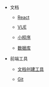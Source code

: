* 文档

  * [React](Note/React/README.md)

  * [VUE](Note/vue/README.md)

  * [小程序](Note/小程序/README.md)

  * [数据库](Note/SQL/README.md)


* 前端工具

  * [文档创建工具](Note/前端工具/doc.md) 

  * [Git](Note/前端工具/git.md) 
